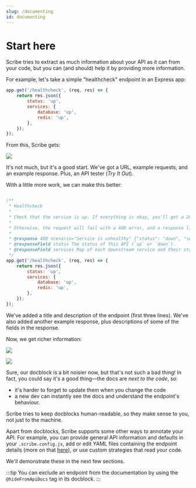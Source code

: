 ```yaml
---
slug: /documenting
id: documenting
---
```


# Start here
Scribe tries to extract as much information about your API as it can from your code, but you can (and should) help it by providing more information.

For example, let's take a simple "healthcheck" endpoint in an Express app:

```js
app.get('/healthcheck', (req, res) => {
    return res.json({
        status: 'up',
        services: {
            database: 'up',
            redis: 'up',
        },
    });
});
```

From this, Scribe gets:

![](/img/screenshots/docs-bare-example.png)

It's not much, but it's a good start. We've got a URL, example requests, and an example response. Plus, an API tester (_Try It Out_).

With a little more work, we can make this better:


```js

/**
 * Healthcheck
 *
 * Check that the service is up. If everything is okay, you'll get a 200 OK response.
 *
 * Otherwise, the request will fail with a 400 error, and a response listing the failed services.
 *
 * @response 400 scenario="Service is unhealthy" {"status": "down", "services": {"database": "up", "redis": "down"}}
 * @responseField status The status of this API (`up` or `down`).
 * @responseField services Map of each downstream service and their status (`up` or `down`).
 */
app.get('/healthcheck', (req, res) => {
    return res.json({
        status: 'up',
        services: {
            database: 'up',
            redis: 'up',
        },
    });
});
```
We've added a title and description of the endpoint (first three lines). We've also added another example response, plus descriptions of some of the fields in the response.

Now, we get richer information:

![](/img/screenshots/docs-rich-1.png)

![](/img/screenshots/docs-rich-2.png)


Sure, our docblock is a bit noisier now, but that's not such a bad thing! In fact, you could say it's a good thing—the docs are *next to the code*, so:
- it's harder to forget to update them when you change the code
- a new dev can instantly see the docs and understand the endpoint's behaviour.

Scribe tries to keep docblocks human-readable, so they make sense to you, not just to the machine.

Apart from docblocks, Scribe supports some other ways to annotate your API. For example, you can provide general API information and defaults in your `.scribe.config.js`, add or edit YAML files containing the endpoint details (more on that [here](/nodejs/architecture#what-are-those-yaml-files-for)), or use custom strategies that read your code.

We'll demonstrate these in the next few sections.

:::tip
You can exclude an endpoint from the documentation by using the `@hideFromApiDocs` tag in its docblock.
:::
